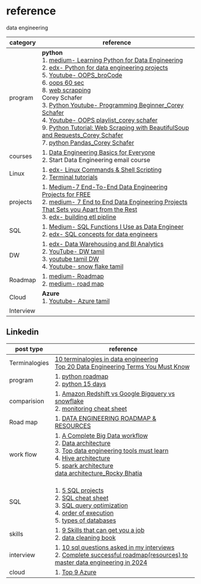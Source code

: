 # reference

data engineering

| category  | reference                                                                                                                                                                                                                                                                                                                                                                                                                                                                                                                                                                                                                                                                                                                                                                                                                                                                                                                                                                                                                                                                                                                                                                                                                                                                    |
| --------- | ---------------------------------------------------------------------------------------------------------------------------------------------------------------------------------------------------------------------------------------------------------------------------------------------------------------------------------------------------------------------------------------------------------------------------------------------------------------------------------------------------------------------------------------------------------------------------------------------------------------------------------------------------------------------------------------------------------------------------------------------------------------------------------------------------------------------------------------------------------------------------------------------------------------------------------------------------------------------------------------------------------------------------------------------------------------------------------------------------------------------------------------------------------------------------------------------------------------------------------------------------------------------------- |
| program   | **python** <br>                                                                                                  1. [medium- Learning Python for Data Engineering](https://medium.com/@darshilp/python-for-data-engineering-21bd2ee95244) <br>   2. [edx- Python for data engineering projects](https://learning.edx.org/course/course-v1:IBM+PY0221EN+1T2021/home)   <br> 5. [Youtube- OOPS_broCode](https://www.youtube.com/watch?v=q2SGW2VgwAM)   <br> 6. [oops 60 sec](https://www.youtube.com/watch?v=yYALsys-P_w)     <br>                                                                             8. [web scrapping](https://www.youtube.com/watch?v=mBoX_JCKZTE&t=1270s&pp=ygUTcHl0aG9uIHdlYiBzY3JhcGluZw%3D%3D)  <br> Corey Schafer <br>  3. [Python Youtube- Programming Beginner_Corey Schafer](https://www.youtube.com/playlist?list=PL-osiE80TeTskrapNbzXhwoFUiLCjGgY7)  <br> 4. [Youtube- OOPS playlist_corey schafer](https://www.youtube.com/playlist?list=PL-osiE80TeTsqhIuOqKhwlXsIBIdSeYtc)  <br> 9. [Python Tutorial: Web Scraping with BeautifulSoup and Requests_Corey Schafer](https://www.youtube.com/watch?v=ng2o98k983k&t=91s) <br> 7. [python Pandas_Corey Schafer](https://www.youtube.com/playlist?list=PL-osiE80TeTsWmV9i9c58mdDCSskIFdDS) |
| courses   | 1. [Data Engineering Basics for Everyone](https://learning.edx.org/course/course-v1:IBM+DB0100EN+1T2021/home) <br> 2. Start Data Engineering email course                                                                                                                                                                                                                                                                                                                                                                                                                                                                                                                                                                                                                                                                                                                                                                                                                                                                                                                                                                                                                                                                                                                    |
| Linux     | 1. [edx- Linux Commands & Shell Scripting](https://learning.edx.org/course/course-v1:IBM+LX0117EN+2T2023/home) <br> 2. [Terminal tutorials](https://www.youtube.com/playlist?list=PL-osiE80TeTvGhHkpvfmKWOiIPF8UVy6c)                                                                                                                                                                                                                                                                                                                                                                                                                                                                                                                                                                                                                                                                                                                                                                                                                                                                                                                                                                                                                                                        |
| projects  | 1. [Medium-7 End-To-End Data Engineering Projects for FREE](https://medium.com/@darshilp/7-end-to-end-DE-projects-for-free-bf9e86d7bfe0) <br> 2. [medium- 7 End to End Data Engineering Projects That Sets you Apart from the Rest](https://medium.com/@yusuf.ganiyu/7-end-to-end-data-engineering-projects-that-sets-you-apart-from-the-rest-bd809fe5aa95)  <br> 3. [edx- building etl pipline](https://learning.edx.org/course/course-v1:IBM+DB0250EN+3T2021/home)                                                                                                                                                                                                                                                                                                                                                                                                                                                                                                                                                                                                                                                                                                                                                                                                         |
| SQL       | 1. [Medium- SQL Functions I Use as Data Engineer](https://medium.com/@darshilp/sql-functions-i-use-as-data-engineer-1a1157b11cb4)  <br>                                                                                                  2. [edx- SQL concepts for data engineers](https://learning.edx.org/course/course-v1:IBM+DB0303EN+1T2021/home)                                                                                                                                                                                                                                                                                                                                                                                                                                                                                                                                                                                                                                                                                                                                                                                                                                                                                                                       |
| DW        | 1. [edx- Data Warehousing and BI Analytics](https://learning.edx.org/course/course-v1:IBM+DB260EN+1T2022/home) <br> 2. [YouTube- DW tamil](https://www.youtube.com/playlist?list=PL18lQ1WT1C52kCyHNjhSGr9cq3cv3Q0jH) <br> 3. [youtube tamil DW ](https://www.youtube.com/playlist?list=PLiuy8V5Ez6CA7cWwr5OY7rKQKPMX7uUZu) <br> 4. [Youtube- snow flake tamil](https://www.youtube.com/watch?v=sK4VlhJpJB4&list=PLiuy8V5Ez6CAYehzW89Dio8A2ySORY_Dp&pp=iAQB)                                                                                                                                                                                                                                                                                                                                                                                                                                                                                                                                                                                                                                                                                                                                                                                                                  |  |
| Roadmap   | 1. [medium- Roadmap](https://medium.com/@darshilp/roadmap-for-data-engineering-2024-af7ea4ead400) <br> 2. [medium- road map](https://medium.com/codex/how-to-become-a-data-engineer-905686dee7ce)                                                                                                                                                                                                                                                                                                                                                                                                                                                                                                                                                                                                                                                                                                                                                                                                                                                                                                                                                                                                                                                                            |
| Cloud     | **Azure** <br> 1. [Youtube- Azure tamil](https://www.youtube.com/watch?v=tSFcrTPD90s&list=PLiuy8V5Ez6CBroGYVqAz6GV7hxpxjDAqY&pp=iAQB)                                                                                                                                                                                                                                                                                                                                                                                                                                                                                                                                                                                                                                                                                                                                                                                                                                                                                                                                                                                                                                                                                                                                        |
| Interview |                                                                                                                                                                                                                                                                                                                                                                                                                                                                                                                                                                                                                                                                                                                                                                                                                                                                                                                                                                                                                                                                                                                                                                                                                                                                              |



## Linkedin

| post type     | reference                                                                                                                                                                                                                                                                                                                                                                                                                                                                                                                                                                                                                                                                                                                                                                                                                                                                                                                                                                                                                                                                                                                          |
| ------------- | ---------------------------------------------------------------------------------------------------------------------------------------------------------------------------------------------------------------------------------------------------------------------------------------------------------------------------------------------------------------------------------------------------------------------------------------------------------------------------------------------------------------------------------------------------------------------------------------------------------------------------------------------------------------------------------------------------------------------------------------------------------------------------------------------------------------------------------------------------------------------------------------------------------------------------------------------------------------------------------------------------------------------------------------------------------------------------------------------------------------------------------- |
| Terminalogies | [10 terminalogies in data engineering](https://www.linkedin.com/posts/ajay026_dataengineering-technology-terminalogies-activity-7128352125830496256-Xgw3?utm_source=share&utm_medium=member_desktop) <br> [Top 20 Data Engineering Terms You Must Know](https://www.linkedin.com/posts/mr-deepak-bhardwaj_dataengineering-datapatterns-datamanagement-activity-7122537205180366848-cZsM?utm_source=share&utm_medium=member_desktop)                                                                                                                                                                                                                                                                                                                                                                                                                                                                                                                                                                                                                                                                                                |
| program       | 1. [python roadmap](https://www.linkedin.com/feed/update/urn:li:activity:7128230625114804224/?lipi=urn%3Ali%3Apage%3Ad_flagship3_profile_view_base_recent_activity_content_view%3BhfmSeokqTo2fLA4cW%2FBfiA%3D%3D) <br> 2. [python 15 days](https://www.linkedin.com/posts/ajay026_python-basic-to-intermediate-activity-7119541009302130688-Wsz4?utm_source=share&utm_medium=member_desktop)                                                                                                                                                                                                                                                                                                                                                                                                                                                                                                                                                                                                                                                                                                                                       |
| comparision   | 1. [Amazon Redshift vs Google Bigquery vs snowflake](https://www.linkedin.com/posts/ajay026_datawarehouse-redshift-bigquery-activity-7126052532153462784-zW14?utm_source=share&utm_medium=member_desktop) <br> 2. [monitoring cheat sheet](https://www.linkedin.com/posts/pooja-jain-898253106_engineering-devops-cloudcomputing-activity-7108761469382492160--Pzu?utm_source=share&utm_medium=member_desktop)                                                                                                                                                                                                                                                                                                                                                                                                                                                                                                                                                                                                                                                                                                                     |
| Road map      | 1. [DATA ENGINEERING ROADMAP & RESOURCES](https://www.linkedin.com/posts/chisom-c-nwokwu-4b5787186_data-engineering-roadmap-resources-activity-7122148022972526594-UQeV?utm_source=share&utm_medium=member_desktop)                                                                                                                                                                                                                                                                                                                                                                                                                                                                                                                                                                                                                                                                                                                                                                                                                                                                                                                |
| work flow     | 1. [A Complete Big Data workflow](https://www.linkedin.com/feed/update/urn:li:activity:7112357692324675584?utm_source=share&utm_medium=member_desktop) <br> 2. [Data architecture](https://www.linkedin.com/posts/ajay026_dataengineering-comments-dataengineering-activity-7123535097588285440-iPjg?utm_source=share&utm_medium=member_desktop) <br> 3. [Top data engineering tools must learn](https://www.linkedin.com/posts/ajay026_dataengineering-dataengineering-tools-activity-7122906492244004864-ioGK?utm_source=share&utm_medium=member_desktop) <br> 4. [Hive architecture](https://www.linkedin.com/posts/ajay026_hive-data-hql-activity-7118091335764516864-cEfH?utm_source=share&utm_medium=member_desktop) <br> 5. [spark architecture](https://www.linkedin.com/posts/ajay026_comments-dataengineering-data-activity-7116993328746827776-_-3c?utm_source=share&utm_medium=member_desktop) <br> [data architecture_Rocky Bhatia](https://www.linkedin.com/posts/rocky-bhatia-a4801010_master-template-for-building-data-architecture-activity-7126534982889553920-Lydu?utm_source=share&utm_medium=member_desktop) |
| SQL           | []() <br> 1. [5 SQL projects](https://www.linkedin.com/posts/ajay026_dataanalytics-dataanalysis-data-activity-7155403285783339008-JlzV?utm_source=share&utm_medium=member_desktop) <br> 2. [SQL cheat sheet](https://www.linkedin.com/posts/ajay026_cheatsheet-sql-cheatsheet-activity-7122106644435542017-tZ-A?utm_source=share&utm_medium=member_desktop) <br> 3. [SQL query optimization](https://www.linkedin.com/posts/ajay026_comment-sql-optimization-activity-7121091529959501824-OenY?utm_source=share&utm_medium=member_desktop) <br> 4. [order of execution](https://www.linkedin.com/posts/ajay026_sql-execution-orderby-activity-7120254857403408384-kG-d?utm_source=share&utm_medium=member_desktop) <br> 5. [types of databases](https://www.linkedin.com/posts/ginacostag_database-datascience-data-activity-7157367551767814145-FCOC?utm_source=share&utm_medium=member_desktop)                                                                                                                                                                                                                                  |
| skills        | 1. [9 Skills that can get you a job](https://www.linkedin.com/posts/ajay026_dataengineering-dataengineering-roadmap-activity-7155048740578316288-H0U5?utm_source=share&utm_medium=member_desktop) <br> 2. [data cleaning book](https://www.linkedin.com/posts/ajay026_data-cleaning-guide-ugcPost-7115950932839825408-xgXS?utm_source=share&utm_medium=member_desktop)                                                                                                                                                                                                                                                                                                                                                                                                                                                                                                                                                                                                                                                                                                                                                             |
| interview     | 1. [10 sql questions asked in my interviews](https://www.linkedin.com/posts/ajay026_sql-interviews-frequentlyaskedquestions-activity-7150691365876572160-DYrV?utm_source=share&utm_medium=member_desktop) <br> 2. [Complete successful roadmap(resources) to master data engineering in 2024](https://www.linkedin.com/posts/ajay026_dataengineering-hadoop-python-activity-7122431833715216384-RVjZ?utm_source=share&utm_medium=member_desktop)                                                                                                                                                                                                                                                                                                                                                                                                                                                                                                                                                                                                                                                                                   |
| cloud         | 1. [Top 9 Azure](https://www.linkedin.com/posts/ajay026_dataengineering-azure-dataengineering-activity-7124245321571856384-FzCm?utm_source=share&utm_medium=member_desktop)                                                                                                                                                                                                                                                                                                                                                                                                                                                                                                                                                                                                                                                                                                                                                                                                                                                                                                                                                        |